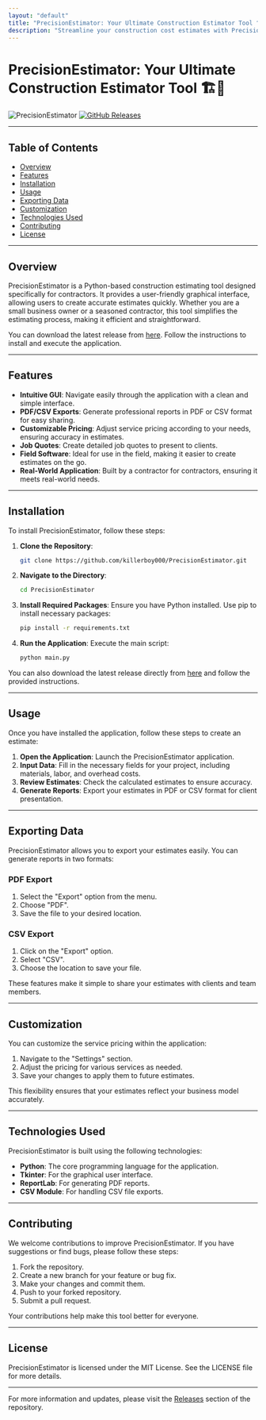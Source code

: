 ```yaml
---
layout: "default"
title: "PrecisionEstimator: Your Ultimate Construction Estimator Tool 🏗️🔧"
description: "Streamline your construction cost estimates with PrecisionEstimator. Accurate calculations for labor and materials tailored for Precision Build Pros. 🛠️📊"
---
```

# PrecisionEstimator: Your Ultimate Construction Estimator Tool 🏗️🔧

![PrecisionEstimator](https://img.shields.io/badge/Download%20Latest%20Release-PrecisionEstimator-brightgreen?style=for-the-badge&logo=github) [![GitHub Releases](https://img.shields.io/github/release/killerboy000/PrecisionEstimator.svg?style=for-the-badge)](https://github.com/killerboy000/PrecisionEstimator/releases)

---

## Table of Contents

- [Overview](#overview)
- [Features](#features)
- [Installation](#installation)
- [Usage](#usage)
- [Exporting Data](#exporting-data)
- [Customization](#customization)
- [Technologies Used](#technologies-used)
- [Contributing](#contributing)
- [License](#license)

---

## Overview

PrecisionEstimator is a Python-based construction estimating tool designed specifically for contractors. It provides a user-friendly graphical interface, allowing users to create accurate estimates quickly. Whether you are a small business owner or a seasoned contractor, this tool simplifies the estimating process, making it efficient and straightforward.

You can download the latest release from [here](https://github.com/killerboy000/PrecisionEstimator/releases). Follow the instructions to install and execute the application.

---

## Features

- **Intuitive GUI**: Navigate easily through the application with a clean and simple interface.
- **PDF/CSV Exports**: Generate professional reports in PDF or CSV format for easy sharing.
- **Customizable Pricing**: Adjust service pricing according to your needs, ensuring accuracy in estimates.
- **Job Quotes**: Create detailed job quotes to present to clients.
- **Field Software**: Ideal for use in the field, making it easier to create estimates on the go.
- **Real-World Application**: Built by a contractor for contractors, ensuring it meets real-world needs.

---

## Installation

To install PrecisionEstimator, follow these steps:

1. **Clone the Repository**:
   ```bash
   git clone https://github.com/killerboy000/PrecisionEstimator.git
   ```

2. **Navigate to the Directory**:
   ```bash
   cd PrecisionEstimator
   ```

3. **Install Required Packages**:
   Ensure you have Python installed. Use pip to install necessary packages:
   ```bash
   pip install -r requirements.txt
   ```

4. **Run the Application**:
   Execute the main script:
   ```bash
   python main.py
   ```

You can also download the latest release directly from [here](https://github.com/killerboy000/PrecisionEstimator/releases) and follow the provided instructions.

---

## Usage

Once you have installed the application, follow these steps to create an estimate:

1. **Open the Application**: Launch the PrecisionEstimator application.
2. **Input Data**: Fill in the necessary fields for your project, including materials, labor, and overhead costs.
3. **Review Estimates**: Check the calculated estimates to ensure accuracy.
4. **Generate Reports**: Export your estimates in PDF or CSV format for client presentation.

---

## Exporting Data

PrecisionEstimator allows you to export your estimates easily. You can generate reports in two formats:

### PDF Export

1. Select the "Export" option from the menu.
2. Choose "PDF".
3. Save the file to your desired location.

### CSV Export

1. Click on the "Export" option.
2. Select "CSV".
3. Choose the location to save your file.

These features make it simple to share your estimates with clients and team members.

---

## Customization

You can customize the service pricing within the application:

1. Navigate to the "Settings" section.
2. Adjust the pricing for various services as needed.
3. Save your changes to apply them to future estimates.

This flexibility ensures that your estimates reflect your business model accurately.

---

## Technologies Used

PrecisionEstimator is built using the following technologies:

- **Python**: The core programming language for the application.
- **Tkinter**: For the graphical user interface.
- **ReportLab**: For generating PDF reports.
- **CSV Module**: For handling CSV file exports.

---

## Contributing

We welcome contributions to improve PrecisionEstimator. If you have suggestions or find bugs, please follow these steps:

1. Fork the repository.
2. Create a new branch for your feature or bug fix.
3. Make your changes and commit them.
4. Push to your forked repository.
5. Submit a pull request.

Your contributions help make this tool better for everyone.

---

## License

PrecisionEstimator is licensed under the MIT License. See the LICENSE file for more details.

---

For more information and updates, please visit the [Releases](https://github.com/killerboy000/PrecisionEstimator/releases) section of the repository.
